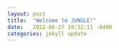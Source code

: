 ```yaml
---
layout: post
title:  "Welcome to JUNGLE!"
date:   2022-06-27 19:32:11 -0400
categories: jekyll update
---
```

